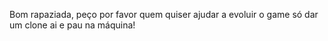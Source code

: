 Bom rapaziada, peço por favor quem quiser ajudar a evoluir o game só dar um clone ai e pau na máquina!
